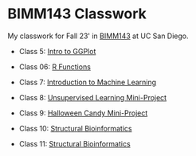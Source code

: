 # BIMM143 Classwork
My classwork for Fall 23' in [BIMM143](https://bioboot.github.io/bimm143_F23/) at UC San Diego.  

- Class 5: [Intro to GGPlot](https://github.com/aishamohamed0/bimm143_github/blob/main/Class5/Class5.md)

- Class 06: [R Functions](https://github.com/aishamohamed0/bimm143_github/blob/main/Class6/Class6.md)

- Class 7: [Introduction to Machine Learning](https://github.com/aishamohamed0/bimm143_github/blob/main/Class7/Class7.md)

- Class 8: [Unsupervised Learning Mini-Project](https://github.com/aishamohamed0/bimm143_github/blob/main/Class8/Class8.md)

- Class 9: [Halloween Candy Mini-Project](https://github.com/aishamohamed0/bimm143_github/blob/main/Class9/Class9.md)

- Class 10: [Structural Bioinformatics](https://github.com/aishamohamed0/bimm143_github/blob/main/Class10/Class10.md)

- Class 11: [Structural Bioinformatics](https://github.com/aishamohamed0/bimm143_github/blob/main/Class8/Class8.md)